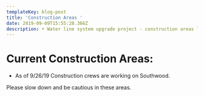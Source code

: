 ```yaml
---
templateKey: blog-post
title: 'Construction Areas '
date: 2019-09-09T15:55:28.366Z
description: • Water line system upgrade project - construction areas listed below
---
```

# Current Construction Areas:

* As of 9/26/19 Construction crews are working on Southwood. 

Please slow down and be cautious in these areas.
